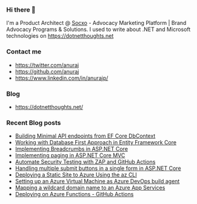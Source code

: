 ### Hi there 👋

I'm a Product Architect @ [Socxo](https://www.socxo.com/) - Advocacy Marketing Platform | Brand Advocacy Programs &amp; Solutions. I used to write about .NET and Microsoft technologies on https://dotnetthoughts.net

### Contact me
* https://twitter.com/anuraj
* https://github.com/anuraj
* https://www.linkedin.com/in/anurajp/

### Blog
* https://dotnetthoughts.net/

### Recent Blog posts
<!-- BLOGPOSTS:START -->
- [Building Minimal API endpoints from EF Core DbContext](https://dotnetthoughts.net/building-minimal-api-endpoints-from-dbcontext/)
- [Working with Database First Approach in Entity Framework Core](https://dotnetthoughts.net/working-with-database-first-approach-in-efcore/)
- [Implementing Breadcrumbs in ASP.NET Core](https://dotnetthoughts.net/implementing-breadcrumbs-in-aspnetcore/)
- [Implementing paging in ASP.NET Core MVC](https://dotnetthoughts.net/implementing-paging-in-aspnetcore/)
- [Automate Security Testing with ZAP and GitHub Actions](https://dotnetthoughts.net/automate-security-testing-with-zap-and-github-actions/)
- [Handling multiple submit buttons in a single form in ASP.NET Core](https://dotnetthoughts.net/multiple-submit-button-in-a-single-form-aspnet-core/)
- [Deploying a Static Site to Azure Using the az CLI](https://dotnetthoughts.net/deploying-a-static-site-to-azure-using-the-az-cli/)
- [Setting up an Azure Virtual Machine as Azure DevOps build agent](https://dotnetthoughts.net/setting-up-an-azure-vm-devops-build-agent/)
- [Mapping a wildcard domain name to an Azure App Services](https://dotnetthoughts.net/mapping-a-wildcard-domain-name-to-an-azure-app-services/)
- [Deploying on Azure Functions - GitHub Actions](https://dotnetthoughts.net/deploying-on-azure-functions-github-actions/)
<!-- BLOGPOSTS:END -->
